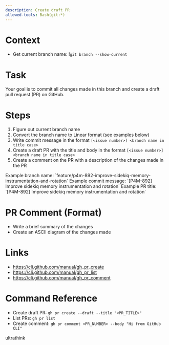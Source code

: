 ```yaml
---
description: Create draft PR
allowed-tools: Bash(git:*)
---
```


# Context
- Get current branch name: !`git branch --show-current`

# Task
Your goal is to commit all changes made in this branch and create a draft pull request (PR) on GitHub.

# Steps
1. Figure out current branch name
2. Convert the branch name to Linear format (see examples below)
3. Write commit message in the format `[<issue number>] <branch name in title case>`
4. Create a draft PR with the title and body in the format `[<issue number>] <branch name in title case>`
5. Create a comment on the PR with a description of the changes made in the PR

<example>
Example branch name: `feature/p4m-892-improve-sidekiq-memory-instrumentation-and-rotation`
Example commit message: `[P4M-892] Improve sidekiq memory instrumentation and rotation`
Example PR title: `[P4M-892] Improve sidekiq memory instrumentation and rotation`
</example>

# PR Comment (Format)
- Write a brief summary of the changes
- Create an ASCII diagram of the changes made

# Links
- https://cli.github.com/manual/gh_pr_create
- https://cli.github.com/manual/gh_pr_list
- https://cli.github.com/manual/gh_pr_comment

# Command Reference

- Create draft PR: `gh pr create --draft --title "<PR_TITLE>"`
- List PRs: `gh pr list`
- Create comment: `gh pr comment <PR_NUMBER> --body "Hi from GitHub CLI"`

ultrathink
